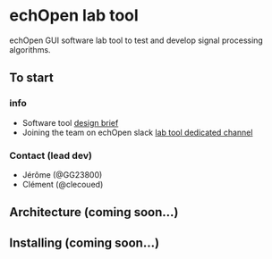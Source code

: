 # echOpen lab tool
echOpen GUI software lab tool to test and develop signal processing algorithms. 

## To start
### info
- Software tool [design brief](https://github.com/echopen/lab_tool/blob/master/DB_laboratory_tool_v2_en.pdf)
- Joining the team on echOpen slack [lab tool dedicated channel](https://echopen.slack.com/messages/CCGEF6CQY/)

### Contact (lead dev)
- Jérôme (@GG23800)
- Clément (@clecoued)

## Architecture (coming soon...)

## Installing (coming soon...) 
